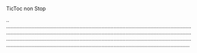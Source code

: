 TicToc non Stop

..
...............................................................................................................................................................................................................................................................................................................................................................................................................................................................................................................